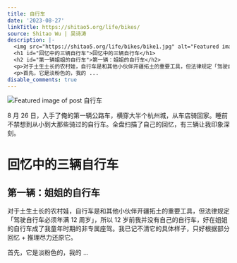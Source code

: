 ```yaml
---
title: 自行车
date: '2023-08-27'
linkTitle: https://shitao5.org/life/bikes/
source: Shitao Wu | 吴诗涛
description: |-
  <img src="https://shitao5.org/life/bikes/bike1.jpg" alt="Featured image of post 自行车" /><p>8 月 26 日，入手了俺的第一辆公路车，横穿大半个杭州城，从车店骑回家。睡前不禁想到从小到大那些骑过的自行车。全盘扫描了自己的回忆，有三辆让我印象深刻。</p>
  <h1 id="回忆中的三辆自行车">回忆中的三辆自行车</h1>
  <h2 id="第一辆姐姐的自行车">第一辆：姐姐的自行车</h2>
  <p>对于土生土长的农村娃，自行车是和其他小伙伴开疆拓土的重要工具，但法律规定「驾驶自行车必须年满 12 周岁」，所以 12 岁前我并没有自己的自行车，好在姐姐的自行车成了我童年时期的非专属座驾。我已记不清它的具体样子，只好根据部分回忆 + 推理尽力还原它。</p>
  <p>首先，它是淡粉色的，我的 ...
disable_comments: true
---
```

<img src="https://shitao5.org/life/bikes/bike1.jpg" alt="Featured image of post 自行车" /><p>8 月 26 日，入手了俺的第一辆公路车，横穿大半个杭州城，从车店骑回家。睡前不禁想到从小到大那些骑过的自行车。全盘扫描了自己的回忆，有三辆让我印象深刻。</p>
<h1 id="回忆中的三辆自行车">回忆中的三辆自行车</h1>
<h2 id="第一辆姐姐的自行车">第一辆：姐姐的自行车</h2>
<p>对于土生土长的农村娃，自行车是和其他小伙伴开疆拓土的重要工具，但法律规定「驾驶自行车必须年满 12 周岁」，所以 12 岁前我并没有自己的自行车，好在姐姐的自行车成了我童年时期的非专属座驾。我已记不清它的具体样子，只好根据部分回忆 + 推理尽力还原它。</p>
<p>首先，它是淡粉色的，我的 ...